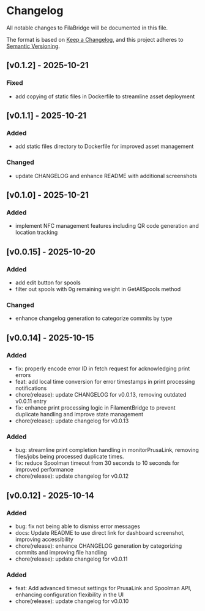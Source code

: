 # Changelog

All notable changes to FilaBridge will be documented in this file.

The format is based on [Keep a Changelog](https://keepachangelog.com/en/1.0.0/),
and this project adheres to [Semantic Versioning](https://semver.org/spec/v2.0.0.html).

## [v0.1.2] - 2025-10-21

### Fixed

- add copying of static files in Dockerfile to streamline asset deployment

## [v0.1.1] - 2025-10-21

### Added

- add static files directory to Dockerfile for improved asset management

### Changed

- update CHANGELOG and enhance README with additional screenshots

## [v0.1.0] - 2025-10-21

### Added

- implement NFC management features including QR code generation and location tracking

## [v0.0.15] - 2025-10-20

### Added

- add edit button for spools
- filter out spools with 0g remaining weight in GetAllSpools method

### Changed

- enhance changelog generation to categorize commits by type

## [v0.0.14] - 2025-10-15

### Added

- fix: properly encode error ID in fetch request for acknowledging print errors
- feat: add local time conversion for error timestamps in print processing notifications
- chore(release): update CHANGELOG for v0.0.13, removing outdated v0.0.11 entry
- fix: enhance print processing logic in FilamentBridge to prevent duplicate handling and improve state management
- chore(release): update changelog for v0.0.13


### Added

- bug: streamline print completion handling in monitorPrusaLink, removing files/jobs being processed duplicate times.
- fix: reduce Spoolman timeout from 30 seconds to 10 seconds for improved performance
- chore(release): update changelog for v0.0.12

## [v0.0.12] - 2025-10-14

### Added

- bug: fix not being able to dismiss error messages
- docs: Update README to use direct link for dashboard screenshot, improving accessibility
- chore(release): enhance CHANGELOG generation by categorizing commits and improving file handling
- chore(release): update changelog for v0.0.11

### Added

- feat: Add advanced timeout settings for PrusaLink and Spoolman API, enhancing configuration flexibility in the UI
- chore(release): update changelog for v0.0.10
